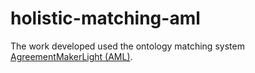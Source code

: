 # holistic-matching-aml

The work developed used the ontology matching system [AgreementMakerLight (AML)](https://github.com/AgreementMakerLight).
